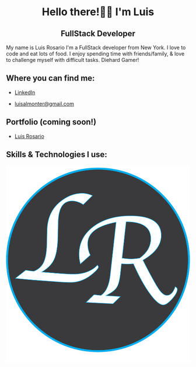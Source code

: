 <div align='center'>

# Hello there!👋🏽 I'm Luis
## FullStack Developer

</div>

My name is Luis Rosario I'm a FullStack developer from New York. 
 I love to code and eat lots of food. I enjoy spending time with friends/family, & love to challenge myself with difficult tasks. Diehard Gamer!

## Where you can find me:

- [LinkedIn](https://www.linkedin.com/in/luisxrosario/)

- luisalmonter@gmail.com

## Portfolio (coming soon!)
- [Luis Rosario](luisxrosario.com) 

## Skills & Technologies I use:




![Logo](img/logo.png)

